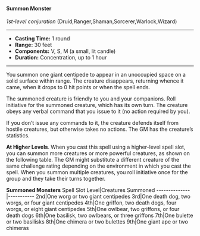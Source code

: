 #### Summon Monster
*1st-level conjuration* (Druid,Ranger,Shaman,Sorcerer,Warlock,Wizard)
___
- **Casting Time:** 1 round
- **Range:** 30 feet
- **Components:** V, S, M (a small, lit candle)
- **Duration:** Concentration, up to 1 hour
---
You summon one giant centipede to appear in an unoccupied space on a solid surface within range. The creature disappears, returning whence it came, when it drops to 0 hit points or when the spell ends.

The summoned creature is friendly to you and your companions. Roll initiative for the summoned creature, which has its own turn. The creature obeys any verbal command that you issue to it (no action required by you).

If you don’t issue any commands to it, the creature defends itself from hostile creatures, but otherwise takes no actions. The GM has the creature’s statistics.

**At Higher Levels**. When you cast this spell using a higher-level spell slot, you can summon more creatures or more powerful creatures, as shown on the following table. The GM might substitute a different creature of the same challenge rating depending on the environment in which you cast the spell. When you summon multiple creatures, you roll initiative once for the group and they take their turns together.

**Summoned Monsters**
Spell Slot Level|Creatures Summoned
--------------|-----------
2nd|One worg or two giant centipedes
3rd|One death dog, two worgs, or four giant centipedes
4th|One griffon, two death dogs, four worgs, or eight giant centipedes
5th|One owlbear, two griffons, or four death dogs
6th|One basilisk, two owlbears, or three griffons
7th|One bulette or two basilisks
8th|One chimera or two bulettes
9th|One giant ape or two chimeras
